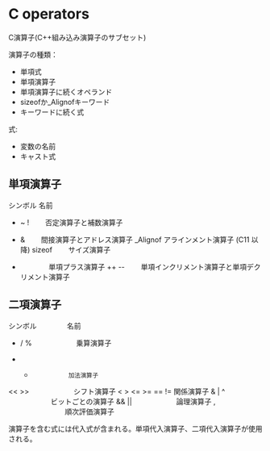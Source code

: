 # C operators
C演算子(C++組み込み演算子のサブセット)


演算子の種類：
- 単項式
 - 単項演算子
 - 単項演算子に続くオペランド
- sizeofか_Alignofキーワード
- キーワードに続く式

式:
- 変数の名前
- キャスト式


## 単項演算子
シンボル 	名前
- ~ ! 	　　否定演算子と補数演算子
* & 	　　間接演算子とアドレス演算子
_Alignof 	アラインメント演算子 (C11 以降)
sizeof 	　　サイズ演算子
+ 	　　　　単項プラス演算子
++ -- 	　　単項インクリメント演算子と単項デクリメント演算子


## 二項演算子
シンボル 	　　　　名前
* / % 	　　　　　　乗算演算子
+ - 	　　　　　　加法演算子
<< >> 	　　　　　　シフト演算子
< > <= >= == != 	関係演算子
& | ^ 	　　　　　　ビットごとの演算子
&& || 	　　　　　　論理演算子
, 	　　　　　　　　順次評価演算子


演算子を含む式には代入式が含まれる。単項代入演算子、二項代入演算子が使用される。